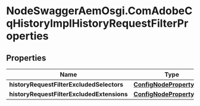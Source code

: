 # NodeSwaggerAemOsgi.ComAdobeCqHistoryImplHistoryRequestFilterProperties

## Properties

Name | Type | Description | Notes
------------ | ------------- | ------------- | -------------
**historyRequestFilterExcludedSelectors** | [**ConfigNodePropertyArray**](ConfigNodePropertyArray.md) |  | [optional] 
**historyRequestFilterExcludedExtensions** | [**ConfigNodePropertyArray**](ConfigNodePropertyArray.md) |  | [optional] 


